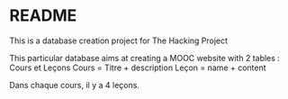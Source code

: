 # README

This is a database creation project for The Hacking Project 


This particular database aims at creating a MOOC website with 2 tables : Cours et Leçons
Cours = Titre + description
Leçon = name + content


Dans chaque cours, il y a 4 leçons.
